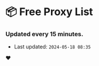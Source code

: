 # :package: Free Proxy List
### Updated every 15 minutes.

- Last updated: `2024-05-18 08:35`

:heart:
